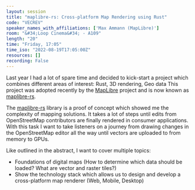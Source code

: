 ```yaml
---
layout: session
title: "maplibre-rs: Cross-platform Map Rendering using Rust"
code: "VECREV"
speaker_names_with_affiliations: ['Max Ammann (MapLibre)']
room: "&#34;Loop Cinema&#34; - A109"
length: "20"
time: "Friday, 17:05"
time_iso: "2022-08-19T17:05:00Z"
resources: []
recording: False
---
```

Last year I had a lot of spare time and decided to kick-start a project which combines different areas of interest: Rust, 3D rendering, Geo data
This project was adopted recently by the [MapLibre](https://maplibre.org/) project and is now known as [maplibre-rs](https://github.com/maplibre/maplibre-rs).

The [maplibre-rs](https://github.com/maplibre/maplibre-rs) library is a proof of concept which showed me the complexity of mapping solutions. It takes a lot of steps until edits from OpenStreetMap contributors are finally rendered in consumer applications. With this task I want to take listeners on a journey from drawing changes in the OpenStreetMap editor all the way until vectors are uploaded to from memory to GPUs.

Like outlined in the abstract, I want to cover multiple topics:

* Foundations of digital maps (How to determine which data should be loaded? What are vector and raster tiles?)
* Show the technology stack which allows us to design and develop a cross-platform map renderer (Web, Mobile, Desktop)
